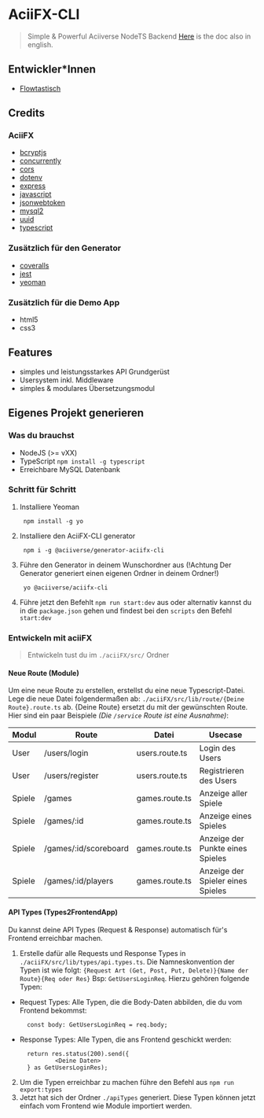 # AciiFX-CLI

> Simple & Powerful Aciiverse NodeTS Backend
> [Here](https://) is the doc also in english.

## Entwickler*Innen

- [Flowtastisch](https://)

## Credits

### AciiFX

- [bcryptjs](https://github.com/kelektiv/node.bcrypt.js)
- [concurrently](https://github.com/open-cli-tools/concurrently)
- [cors](https://github.com/expressjs/cors)
- [dotenv](https://github.com/motdotla/dotenv)
- [express](https://github.com/expressjs/express)
- [javascript](https://www.javascript.com/)
- [jsonwebtoken](https://github.com/auth0/node-jsonwebtoken)
- [mysql2](https://github.com/sidorares/node-mysql2)
- [uuid](https://github.com/uuidjs/uuid)
- [typescript](https://github.com/Microsoft/TypeScript)

### Zusätzlich für den Generator

- [coveralls](https://github.com/nickmerwin/node-coveralls)
- [jest](https://jestjs.io/)
- [yeoman](https://yeoman.io/)

### Zusätzlich für die Demo App

- html5
- css3

## Features

- simples und leistungsstarkes API Grundgerüst
- Usersystem inkl. Middleware
- simples & modulares Übersetzungsmodul

## Eigenes Projekt generieren

### Was du brauchst

- NodeJS (>= vXX)
- TypeScript `npm install -g typescript`
- Erreichbare MySQL Datenbank

### Schritt für Schritt

1. Installiere Yeoman

        npm install -g yo

2. Installiere den AciiFX-CLI generator

        npm i -g @aciiverse/generator-aciifx-cli

3. Führe den Generator in deinem Wunschordner aus (!Achtung Der Generator generiert einen eigenen Ordner in deinem Ordner!)

        yo @aciiverse/aciifx-cli

4. Führe jetzt den Befehlt `npm run start:dev` aus oder alternativ kannst du in die `package.json` gehen und findest bei den `scripts` den Befehl `start:dev`

### Entwickeln mit aciiFX

> Entwickeln tust du im ```./aciiFX/src/``` Ordner

#### Neue Route (Module)

Um eine neue Route zu erstellen, erstellst du eine neue Typescript-Datei. Lege die neue Datei folgendermaßen ab: ```./aciiFX/src/lib/route/{Deine Route}.route.ts``` ab. {Deine Route} ersetzt du mit der gewünschten Route. Hier sind ein paar Beispiele *(Die ```/service``` Route ist eine Ausnahme)*:

| Modul | Route | Datei | Usecase |
| -- | -- | -- | -- |
| User | /users/login | users.route.ts | Login des Users |
| User | /users/register | users.route.ts | Registrieren des Users |
| Spiele | /games | games.route.ts | Anzeige aller Spiele |
| Spiele | /games/:id | games.route.ts | Anzeige eines Spieles |
| Spiele | /games/:id/scoreboard | games.route.ts | Anzeige der Punkte eines Spieles |
| Spiele | /games/:id/players | games.route.ts | Anzeige der Spieler eines Spieles |

#### API Types (Types2FrontendApp)

Du kannst deine API Types (Request & Response) automatisch für's Frontend erreichbar machen.

1. Erstelle dafür alle Requests und Response Types in ```./aciiFX/src/lib/types/api.types.ts```.
Die Namneskonvention der Typen ist wie folgt: ```{Request Art (Get, Post, Put, Delete)}{Name der Route}{Req oder Res}``` Bsp: ```GetUsersLoginReq```. Hierzu gehören folgende Typen:

- Request Types: Alle Typen, die die Body-Daten abbilden, die du vom Frontend bekommst:

        const body: GetUsersLoginReq = req.body;

- Response Types: Alle Typen, die ans Frontend geschickt werden:

        return res.status(200).send({
                <Deine Daten>
        } as GetUsersLoginRes);

2. Um die Typen erreichbar zu machen führe den Befehl aus ```npm run export:types```
3. Jetzt hat sich der Ordner ```./apiTypes``` generiert. Diese Typen können jetzt einfach vom Frontend wie Module importiert werden.